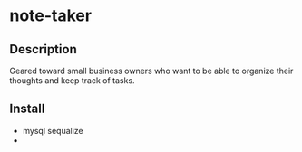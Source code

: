 # note-taker

## Description
Geared toward small business owners who want to be able to organize their thoughts and keep track of tasks.

## Install
* mysql sequalize
* 